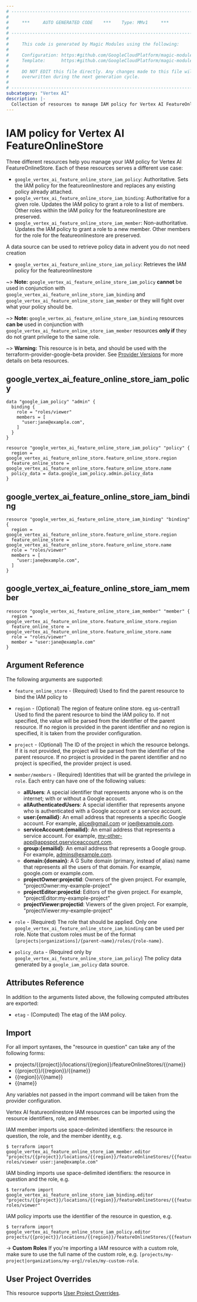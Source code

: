 ```yaml
---
# ----------------------------------------------------------------------------
#
#     ***     AUTO GENERATED CODE    ***    Type: MMv1     ***
#
# ----------------------------------------------------------------------------
#
#     This code is generated by Magic Modules using the following:
#
#     Configuration: https:#github.com/GoogleCloudPlatform/magic-modules/tree/main/mmv1/products/vertexai/FeatureOnlineStore.yaml
#     Template:      https:#github.com/GoogleCloudPlatform/magic-modules/tree/main/mmv1/templates/terraform/resource_iam.html.markdown.tmpl
#
#     DO NOT EDIT this file directly. Any changes made to this file will be
#     overwritten during the next generation cycle.
#
# ----------------------------------------------------------------------------
subcategory: "Vertex AI"
description: |-
  Collection of resources to manage IAM policy for Vertex AI FeatureOnlineStore
---
```


# IAM policy for Vertex AI FeatureOnlineStore
Three different resources help you manage your IAM policy for Vertex AI FeatureOnlineStore. Each of these resources serves a different use case:

* `google_vertex_ai_feature_online_store_iam_policy`: Authoritative. Sets the IAM policy for the featureonlinestore and replaces any existing policy already attached.
* `google_vertex_ai_feature_online_store_iam_binding`: Authoritative for a given role. Updates the IAM policy to grant a role to a list of members. Other roles within the IAM policy for the featureonlinestore are preserved.
* `google_vertex_ai_feature_online_store_iam_member`: Non-authoritative. Updates the IAM policy to grant a role to a new member. Other members for the role for the featureonlinestore are preserved.

A data source can be used to retrieve policy data in advent you do not need creation

* `google_vertex_ai_feature_online_store_iam_policy`: Retrieves the IAM policy for the featureonlinestore

~> **Note:** `google_vertex_ai_feature_online_store_iam_policy` **cannot** be used in conjunction with `google_vertex_ai_feature_online_store_iam_binding` and `google_vertex_ai_feature_online_store_iam_member` or they will fight over what your policy should be.

~> **Note:** `google_vertex_ai_feature_online_store_iam_binding` resources **can be** used in conjunction with `google_vertex_ai_feature_online_store_iam_member` resources **only if** they do not grant privilege to the same role.


~> **Warning:** This resource is in beta, and should be used with the terraform-provider-google-beta provider.
See [Provider Versions](https://terraform.io/docs/providers/google/guides/provider_versions.html) for more details on beta resources.

## google_vertex_ai_feature_online_store_iam_policy

```hcl
data "google_iam_policy" "admin" {
  binding {
    role = "roles/viewer"
    members = [
      "user:jane@example.com",
    ]
  }
}

resource "google_vertex_ai_feature_online_store_iam_policy" "policy" {
  region = google_vertex_ai_feature_online_store.feature_online_store.region
  feature_online_store = google_vertex_ai_feature_online_store.feature_online_store.name
  policy_data = data.google_iam_policy.admin.policy_data
}
```

## google_vertex_ai_feature_online_store_iam_binding

```hcl
resource "google_vertex_ai_feature_online_store_iam_binding" "binding" {
  region = google_vertex_ai_feature_online_store.feature_online_store.region
  feature_online_store = google_vertex_ai_feature_online_store.feature_online_store.name
  role = "roles/viewer"
  members = [
    "user:jane@example.com",
  ]
}
```

## google_vertex_ai_feature_online_store_iam_member

```hcl
resource "google_vertex_ai_feature_online_store_iam_member" "member" {
  region = google_vertex_ai_feature_online_store.feature_online_store.region
  feature_online_store = google_vertex_ai_feature_online_store.feature_online_store.name
  role = "roles/viewer"
  member = "user:jane@example.com"
}
```


## Argument Reference

The following arguments are supported:

* `feature_online_store` - (Required) Used to find the parent resource to bind the IAM policy to
* `region` - (Optional) The region of feature online store. eg us-central1 Used to find the parent resource to bind the IAM policy to. If not specified,
  the value will be parsed from the identifier of the parent resource. If no region is provided in the parent identifier and no
  region is specified, it is taken from the provider configuration.

* `project` - (Optional) The ID of the project in which the resource belongs.
    If it is not provided, the project will be parsed from the identifier of the parent resource. If no project is provided in the parent identifier and no project is specified, the provider project is used.

* `member/members` - (Required) Identities that will be granted the privilege in `role`.
  Each entry can have one of the following values:
  * **allUsers**: A special identifier that represents anyone who is on the internet; with or without a Google account.
  * **allAuthenticatedUsers**: A special identifier that represents anyone who is authenticated with a Google account or a service account.
  * **user:{emailid}**: An email address that represents a specific Google account. For example, alice@gmail.com or joe@example.com.
  * **serviceAccount:{emailid}**: An email address that represents a service account. For example, my-other-app@appspot.gserviceaccount.com.
  * **group:{emailid}**: An email address that represents a Google group. For example, admins@example.com.
  * **domain:{domain}**: A G Suite domain (primary, instead of alias) name that represents all the users of that domain. For example, google.com or example.com.
  * **projectOwner:projectid**: Owners of the given project. For example, "projectOwner:my-example-project"
  * **projectEditor:projectid**: Editors of the given project. For example, "projectEditor:my-example-project"
  * **projectViewer:projectid**: Viewers of the given project. For example, "projectViewer:my-example-project"

* `role` - (Required) The role that should be applied. Only one
    `google_vertex_ai_feature_online_store_iam_binding` can be used per role. Note that custom roles must be of the format
    `[projects|organizations]/{parent-name}/roles/{role-name}`.

* `policy_data` - (Required only by `google_vertex_ai_feature_online_store_iam_policy`) The policy data generated by
  a `google_iam_policy` data source.

## Attributes Reference

In addition to the arguments listed above, the following computed attributes are
exported:

* `etag` - (Computed) The etag of the IAM policy.

## Import

For all import syntaxes, the "resource in question" can take any of the following forms:

* projects/{{project}}/locations/{{region}}/featureOnlineStores/{{name}}
* {{project}}/{{region}}/{{name}}
* {{region}}/{{name}}
* {{name}}

Any variables not passed in the import command will be taken from the provider configuration.

Vertex AI featureonlinestore IAM resources can be imported using the resource identifiers, role, and member.

IAM member imports use space-delimited identifiers: the resource in question, the role, and the member identity, e.g.
```
$ terraform import google_vertex_ai_feature_online_store_iam_member.editor "projects/{{project}}/locations/{{region}}/featureOnlineStores/{{feature_online_store}} roles/viewer user:jane@example.com"
```

IAM binding imports use space-delimited identifiers: the resource in question and the role, e.g.
```
$ terraform import google_vertex_ai_feature_online_store_iam_binding.editor "projects/{{project}}/locations/{{region}}/featureOnlineStores/{{feature_online_store}} roles/viewer"
```

IAM policy imports use the identifier of the resource in question, e.g.
```
$ terraform import google_vertex_ai_feature_online_store_iam_policy.editor projects/{{project}}/locations/{{region}}/featureOnlineStores/{{feature_online_store}}
```

-> **Custom Roles** If you're importing a IAM resource with a custom role, make sure to use the
 full name of the custom role, e.g. `[projects/my-project|organizations/my-org]/roles/my-custom-role`.

## User Project Overrides

This resource supports [User Project Overrides](https://registry.terraform.io/providers/hashicorp/google/latest/docs/guides/provider_reference#user_project_override).
